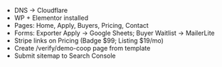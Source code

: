- DNS → Cloudflare
- WP + Elementor installed
- Pages: Home, Apply, Buyers, Pricing, Contact
- Forms: Exporter Apply → Google Sheets; Buyer Waitlist → MailerLite
- Stripe links on Pricing (Badge $99; Listing $19/mo)
- Create /verify/demo-coop page from template
- Submit sitemap to Search Console
